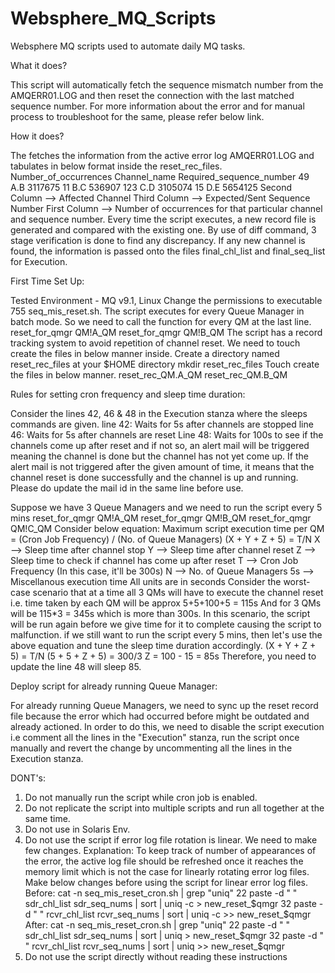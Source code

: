 # Websphere_MQ_Scripts
Websphere MQ scripts used to automate daily MQ tasks.

What it does?

This script will automatically fetch the sequence mismatch number from the AMQERR01.LOG and then 
reset the connection with the last matched sequence number. For more information about the error 
and for manual process to troubleshoot for the same, please refer below link.


How it does?

The fetches the information from the active error log AMQERR01.LOG and tabulates in below format 
inside the reset_rec_files.
Number_of_occurrences Channel_name Required_sequence_number
49  A.B 3117675
11  B.C 536907
123 C.D 3105074
15  D.E 5654125
Second Column --> Affected Channel
Third Column --> Expected/Sent Sequence Number
First Column --> Number of occurrences for that particular channel and sequence number.
Every time the script executes, a new record file is generated and compared with the existing one. By 
use of diff command, 3 stage verification is done to find any discrepancy. If any new channel is found, 
the information is passed onto the files final_chl_list and final_seq_list for Execution.


First Time Set Up:

Tested Environment - MQ v9.1, Linux
Change the permissions to executable 755 seq_mis_reset.sh.
The script executes for every Queue Manager in batch mode. So we need to call the function for every 
QM at the last line.
reset_for_qmgr QM\!A_QM
reset_for_qmgr QM\!B_QM
The script has a record tracking system to avoid repetition of channel reset. We need to touch create 
the files in below manner inside.
Create a directory named reset_rec_files at your $HOME directory
mkdir reset_rec_files
Touch create the files in below manner.
reset_rec_QM.A_QM
reset_rec_QM.B_QM

Rules for setting cron frequency and sleep time duration:

Consider the lines 42, 46 & 48 in the Execution stanza where the sleeps commands are given.
line 42: Waits for 5s after channels are stopped
line 46: Waits for 5s after channels are reset
Line 48: Waits for 100s to see if the channels come up after reset and if not so, an alert mail will be 
triggered meaning the channel is done but the channel has not yet come up. If the alert mail is not 
triggered after the given amount of time, it means that the channel reset is done successfully and the 
channel is up and running. Please do update the mail id in the same line before use.


Suppose we have 3 Queue Managers and we need to run the script every 5 mins
reset_for_qmgr QM\!A_QM
reset_for_qmgr QM\!B_QM
reset_for_qmgr QM\!C_QM
Consider below equation:
Maximum script execution time per QM = (Cron Job Frequency) / (No. of Queue Managers)
(X + Y + Z + 5) = T/N
X --> Sleep time after channel stop 
Y --> Sleep time after channel reset
Z --> Sleep time to check if channel has come up after reset
T --> Cron Job Frequency (In this case, it'll be 300s)
N --> No. of Queue Managers
5s --> Miscellanous execution time 
All units are in seconds
Consider the worst-case scenario that at a time all 3 QMs will have to execute the channel reset i.e. 
time taken by each QM will be approx 5+5+100+5 = 115s
And for 3 QMs will be 115*3 = 345s which is more than 300s.
In this scenario, the script will be run again before we give time for it to complete causing the script to 
malfunction.
if we still want to run the script every 5 mins, then let's use the above equation and tune the sleep time
duration accordingly.
(X + Y + Z + 5) = T/N
(5 + 5 + Z + 5) = 300/3
Z = 100 - 15 = 85s
Therefore, you need to update the line 48 will sleep 85.



Deploy script for already running Queue Manager:

For already running Queue Managers, we need to sync up the reset record file because the error which 
had occurred before might be outdated and already actioned. In order to do this, we need to disable the 
script execution i.e comment all the lines in the "Execution" stanza, run the script once manually and 
revert the change by uncommenting all the lines in the Execution stanza.


DONT's:

1. Do not manually run the script while cron job is enabled.
2. Do not replicate the script into multiple scripts and run all together at the same time.
3. Do not use in Solaris Env.
4. Do not use the script if error log file rotation is linear. We need to make few changes.
Explanation: To keep track of number of appearances of the error, the active log file should be refreshed 
once it reaches the memory limit which is not the case for linearly
rotating error log files. Make below changes before using the script for linear error log files.
Before: 
cat -n seq_mis_reset_cron.sh | grep "uniq"
22 paste -d " " sdr_chl_list sdr_seq_nums | sort | uniq -c > new_reset_$qmgr
32 paste -d " " rcvr_chl_list rcvr_seq_nums | sort | uniq -c >> new_reset_$qmgr
After:
cat -n seq_mis_reset_cron.sh | grep "uniq"
22 paste -d " " sdr_chl_list sdr_seq_nums | sort | uniq > new_reset_$qmgr
32 paste -d " " rcvr_chl_list rcvr_seq_nums | sort | uniq >> new_reset_$qmgr
5. Do not use the script directly without reading these instructions
